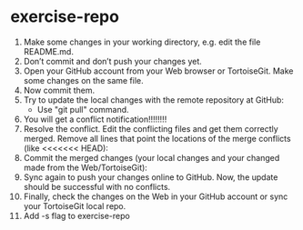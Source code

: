 # exercise-repo

1.	Make some changes in your working directory, e.g. edit the file README.md.
2.	Don’t commit and don’t push your changes yet.
3.	Open your GitHub account from your Web browser or TortoiseGit. Make some changes on the same file.
4.	Now commit them.
5.	Try to update the local changes with the remote repository at GitHub:
    - Use "git pull" command.
6.	You will get a conflict notification!!!!!!!!
7.	Resolve the conflict. Edit the conflicting files and get them correctly merged. Remove all lines that point the locations of the merge conflicts (like <<<<<<< HEAD):
8.	Commit the merged changes (your local changes and your changed made from the Web/TortoiseGit):
9.	Sync again to push your changes online to GitHub.
    Now, the update should be successful with no conflicts.
10.	Finally, check the changes on the Web in your GitHub account or sync your TortoiseGit local repo.
11. Add -s flag to exercise-repo

